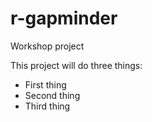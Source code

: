 # r-gapminder
Workshop project

This project will do three things: 
- First thing
- Second thing
- Third thing
